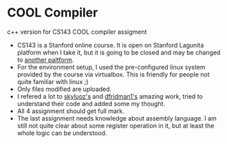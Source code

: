 # COOL Compiler
c++ version for CS143 COOL compiler assigment 
* CS143 is a Stanford online course. It is open on Stanford Lagunita platform when I take it, but it is going to be closed and may be changed to [another paltform](http://online.stanford.edu.).
* For the environment setup, I used the pre-configured linux system provided by the course via virtualbox. This is friendly for people not quite familiar with linux ;) 
* Only files modified are uploaded.
* I refered a lot to [skyluoz's](https://github.com/skyzluo/CS143-Compilers-Stanford) and [dfridman1's](https://github.com/dfridman1/CS143-Compilers-Stanford) amazing work, tried to understand their code and added some my thought.
* All 4 assignment should get full mark.
* The last assignment needs knowledge about assembly language. I am still not quite clear about some register operation in it, but at least the whole logic can be understood.
